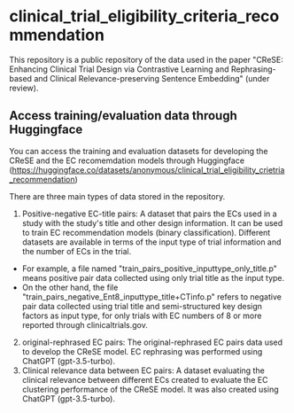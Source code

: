 # clinical_trial_eligibility_criteria_recommendation
This repository is a public repository of the data used in the paper "CReSE: Enhancing Clinical Trial Design via Contrastive Learning and Rephrasing-based and Clinical Relevance-preserving Sentence Embedding" (under review).

## Access training/evaluation data through Huggingface
You can access the training and evaluation datasets for developing the CReSE and the EC recomemdation models through Huggingface (https://huggingface.co/datasets/anonymous/clinical_trial_eligibility_crietria_recommendation)

There are three main types of data stored in the repository.

 1. Positive-negative EC-title pairs: A dataset that pairs the ECs used in a study with the study's title and other design information. It can be used to train EC recommendation models (binary classification). Different datasets are available in terms of the input type of trial information and the number of ECs in the trial.
 - For example, a file named "train_pairs_positive_inputtype_only_title.p" means positive pair data collected using only trial title as the input type.
 - On the other hand, the file "train_pairs_negative_Ent8_inputtype_title+CTinfo.p" refers to negative pair data collected using trial title and semi-structured key design factors as input type, for only trials with EC numbers of 8 or more reported through clinicaltrials.gov.
 2. original-rephrased EC pairs: The original-rephrased EC pairs data used to develop the CReSE model. EC rephrasing was performed using ChatGPT (gpt-3.5-turbo).
 3. Clinical relevance data between EC pairs: A dataset evaluating the clinical relevance between different ECs created to evaluate the EC clustering performance of the CReSE model. It was also created using ChatGPT (gpt-3.5-turbo).
